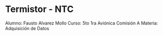 # Termistor - NTC

Alumno: Fausto Alvarez Mollo
Curso: 5to 1ra Aviónica Comisión A
Materia: Adquisición de Datos
